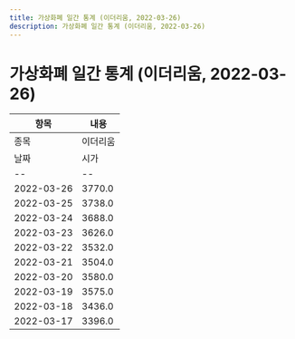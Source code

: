 ```yaml
---
title: 가상화폐 일간 통계 (이더리움, 2022-03-26)
description: 가상화폐 일간 통계 (이더리움, 2022-03-26)
---
```


가상화폐 일간 통계 (이더리움, 2022-03-26)
===

|항목|내용|
|--|--|
|종목|이더리움||마켓|KRW-ETH||종류|일 단위 캔들||기간|2022-03-17T09:00:00 - 2022-03-26T09:00:00|
|날짜|시가|저가|고가|종가|비고|
|--|--|--|--|--|--|
|2022-03-26|3770.0|3737.0|3791.0|3760.0|    |
|2022-03-25|3738.0|3710.0|3843.0|3770.0|    |
|2022-03-24|3688.0|3650.0|3770.0|3735.0|    |
|2022-03-23|3626.0|3578.0|3700.0|3689.0|    |
|2022-03-22|3532.0|3532.0|3692.0|3626.0|    |
|2022-03-21|3504.0|3470.0|3610.0|3533.0|    |
|2022-03-20|3580.0|3455.0|3597.0|3503.0|    |
|2022-03-19|3575.0|3524.0|3631.0|3580.0|    |
|2022-03-18|3436.0|3386.0|3618.0|3575.0|    |
|2022-03-17|3396.0|3360.0|3463.0|3440.0|    |
